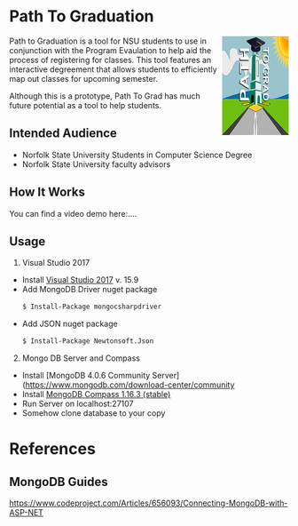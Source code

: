 # Path To Graduation

<img src="https://github.com/blbesinaiz/GradPath-web/blob/master/Path%20Grad%20v3%20(Web)/Img/Path%20To%20Grad%20Logo.png" align="right"
     title="Size Limit logo by Anton Lovchikov" width="120" height="178">

Path to Graduation is a tool for NSU students to use in conjunction
with the Program Evaulation to help aid the process of registering
for classes. This tool features an interactive degreement that allows
students to efficiently map out classes for upcoming semester. 

Although this is a prototype, Path To Grad has much future potential
as a tool to help students.

[comment]: <> (#Have Screenshot of Student View Page)
[comment]: <> (#Have Screenshot of perfect path generation, alternate paths, profile customization)

## Intended Audience

* Norfolk State University Students in Computer Science Degree
* Norfolk State University faculty advisors


## How It Works

You can find a video demo here:....

<Blurb on how it functions>


## Usage

1. Visual Studio 2017 
* Install [Visual Studio 2017](https://visualstudio.microsoft.com/downloads/) v. 15.9
* Add MongoDB Driver nuget package
   ```sh
   $ Install-Package mongocsharpdriver
   ```
* Add JSON nuget package
   ```sh
   $ Install-Package Newtonsoft.Json
   ```
2. Mongo DB Server and Compass 
* Install [MongoDB 4.0.6 Community Server](https://www.mongodb.com/download-center/community
* Install [MongoDB Compass 1.16.3 (stable)](https://www.mongodb.com/download-center/compass?jmp=hero)
* Run Server on localhost:27107
* Somehow clone database to your copy


# References
## MongoDB Guides
https://www.codeproject.com/Articles/656093/Connecting-MongoDB-with-ASP-NET
